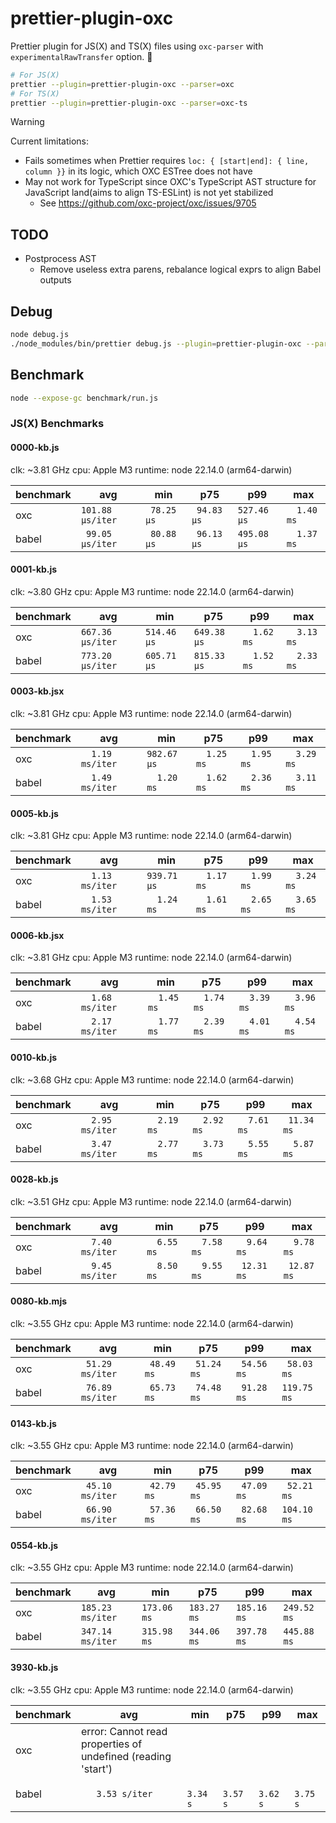 # prettier-plugin-oxc

Prettier plugin for JS(X) and TS(X) files using `oxc-parser` with `experimentalRawTransfer` option. 🚀

```sh
# For JS(X)
prettier --plugin=prettier-plugin-oxc --parser=oxc
# For TS(X)
prettier --plugin=prettier-plugin-oxc --parser=oxc-ts
```

> [!WARNING]
> Current limitations:
> - Fails sometimes when Prettier requires `loc: { [start|end]: { line, column }}` in its logic, which OXC ESTree does not have
> - May not work for TypeScript since OXC's TypeScript AST structure for JavaScript land(aims to align TS-ESLint) is not yet stabilized
>   - See https://github.com/oxc-project/oxc/issues/9705

## TODO

- Postprocess AST
  - Remove useless extra parens, rebalance logical exprs to align Babel outputs

## Debug

```sh
node debug.js
./node_modules/bin/prettier debug.js --plugin=prettier-plugin-oxc --parser=oxc
```

## Benchmark

```sh
node --expose-gc benchmark/run.js
```

### JS(X) Benchmarks
#### 0000-kb.js
clk: ~3.81 GHz
cpu: Apple M3
runtime: node 22.14.0 (arm64-darwin)

| benchmark |              avg |         min |         p75 |         p99 |         max |
| ----- | ---------------- | ----------- | ----------- | ----------- | ----------- |
| oxc   | `101.88 µs/iter` | ` 78.25 µs` | ` 94.83 µs` | `527.46 µs` | `  1.40 ms` |
| babel | ` 99.05 µs/iter` | ` 80.88 µs` | ` 96.13 µs` | `495.08 µs` | `  1.37 ms` |

#### 0001-kb.js
clk: ~3.80 GHz
cpu: Apple M3
runtime: node 22.14.0 (arm64-darwin)

| benchmark |              avg |         min |         p75 |         p99 |         max |
| ----- | ---------------- | ----------- | ----------- | ----------- | ----------- |
| oxc   | `667.36 µs/iter` | `514.46 µs` | `649.38 µs` | `  1.62 ms` | `  3.13 ms` |
| babel | `773.20 µs/iter` | `605.71 µs` | `815.33 µs` | `  1.52 ms` | `  2.33 ms` |

#### 0003-kb.jsx
clk: ~3.81 GHz
cpu: Apple M3
runtime: node 22.14.0 (arm64-darwin)

| benchmark |              avg |         min |         p75 |         p99 |         max |
| ----- | ---------------- | ----------- | ----------- | ----------- | ----------- |
| oxc   | `  1.19 ms/iter` | `982.67 µs` | `  1.25 ms` | `  1.95 ms` | `  3.29 ms` |
| babel | `  1.49 ms/iter` | `  1.20 ms` | `  1.62 ms` | `  2.36 ms` | `  3.11 ms` |

#### 0005-kb.js
clk: ~3.81 GHz
cpu: Apple M3
runtime: node 22.14.0 (arm64-darwin)

| benchmark |              avg |         min |         p75 |         p99 |         max |
| ----- | ---------------- | ----------- | ----------- | ----------- | ----------- |
| oxc   | `  1.13 ms/iter` | `939.71 µs` | `  1.17 ms` | `  1.99 ms` | `  3.24 ms` |
| babel | `  1.53 ms/iter` | `  1.24 ms` | `  1.61 ms` | `  2.65 ms` | `  3.65 ms` |

#### 0006-kb.jsx
clk: ~3.81 GHz
cpu: Apple M3
runtime: node 22.14.0 (arm64-darwin)

| benchmark |              avg |         min |         p75 |         p99 |         max |
| ----- | ---------------- | ----------- | ----------- | ----------- | ----------- |
| oxc   | `  1.68 ms/iter` | `  1.45 ms` | `  1.74 ms` | `  3.39 ms` | `  3.96 ms` |
| babel | `  2.17 ms/iter` | `  1.77 ms` | `  2.39 ms` | `  4.01 ms` | `  4.54 ms` |

#### 0010-kb.js
clk: ~3.68 GHz
cpu: Apple M3
runtime: node 22.14.0 (arm64-darwin)

| benchmark |              avg |         min |         p75 |         p99 |         max |
| ----- | ---------------- | ----------- | ----------- | ----------- | ----------- |
| oxc   | `  2.95 ms/iter` | `  2.19 ms` | `  2.92 ms` | `  7.61 ms` | ` 11.34 ms` |
| babel | `  3.47 ms/iter` | `  2.77 ms` | `  3.73 ms` | `  5.55 ms` | `  5.87 ms` |

#### 0028-kb.js
clk: ~3.51 GHz
cpu: Apple M3
runtime: node 22.14.0 (arm64-darwin)

| benchmark |              avg |         min |         p75 |         p99 |         max |
| ----- | ---------------- | ----------- | ----------- | ----------- | ----------- |
| oxc   | `  7.40 ms/iter` | `  6.55 ms` | `  7.58 ms` | `  9.64 ms` | `  9.78 ms` |
| babel | `  9.45 ms/iter` | `  8.50 ms` | `  9.55 ms` | ` 12.31 ms` | ` 12.87 ms` |

#### 0080-kb.mjs
clk: ~3.55 GHz
cpu: Apple M3
runtime: node 22.14.0 (arm64-darwin)

| benchmark |              avg |         min |         p75 |         p99 |         max |
| ----- | ---------------- | ----------- | ----------- | ----------- | ----------- |
| oxc   | ` 51.29 ms/iter` | ` 48.49 ms` | ` 51.24 ms` | ` 54.56 ms` | ` 58.03 ms` |
| babel | ` 76.89 ms/iter` | ` 65.73 ms` | ` 74.48 ms` | ` 91.28 ms` | `119.75 ms` |

#### 0143-kb.js
clk: ~3.55 GHz
cpu: Apple M3
runtime: node 22.14.0 (arm64-darwin)

| benchmark |              avg |         min |         p75 |         p99 |         max |
| ----- | ---------------- | ----------- | ----------- | ----------- | ----------- |
| oxc   | ` 45.10 ms/iter` | ` 42.79 ms` | ` 45.95 ms` | ` 47.09 ms` | ` 52.21 ms` |
| babel | ` 66.90 ms/iter` | ` 57.36 ms` | ` 66.50 ms` | ` 82.68 ms` | `104.10 ms` |

#### 0554-kb.js
clk: ~3.55 GHz
cpu: Apple M3
runtime: node 22.14.0 (arm64-darwin)

| benchmark |              avg |         min |         p75 |         p99 |         max |
| ----- | ---------------- | ----------- | ----------- | ----------- | ----------- |
| oxc   | `185.23 ms/iter` | `173.06 ms` | `183.27 ms` | `185.16 ms` | `249.52 ms` |
| babel | `347.14 ms/iter` | `315.98 ms` | `344.06 ms` | `397.78 ms` | `445.88 ms` |

#### 3930-kb.js
clk: ~3.55 GHz
cpu: Apple M3
runtime: node 22.14.0 (arm64-darwin)

| benchmark |              avg |         min |         p75 |         p99 |         max |
| ----- | ---------------- | ----------- | ----------- | ----------- | ----------- |
| oxc   | error: Cannot read properties of undefined (reading 'start') |
| babel | `   3.53 s/iter` | `   3.34 s` | `   3.57 s` | `   3.62 s` | `   3.75 s` |
